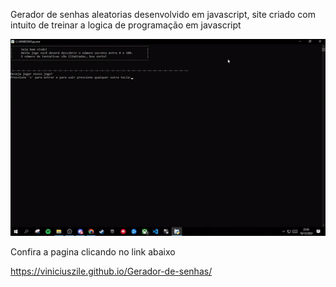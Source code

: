 Gerador de senhas aleatorias desenvolvido em javascript, site criado com intuito de treinar a logica de programação em javascript

<img src="https://raw.githubusercontent.com/viniciuszile/Acerte-o-numero/main/video.gif" width="600px">

Confira a pagina clicando no link abaixo 

https://viniciuszile.github.io/Gerador-de-senhas/
